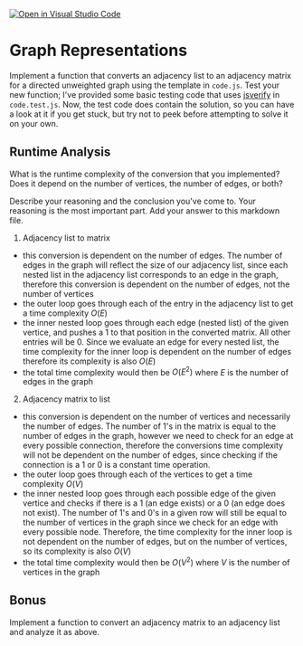 [![Open in Visual Studio Code](https://classroom.github.com/assets/open-in-vscode-718a45dd9cf7e7f842a935f5ebbe5719a5e09af4491e668f4dbf3b35d5cca122.svg)](https://classroom.github.com/online_ide?assignment_repo_id=12174513&assignment_repo_type=AssignmentRepo)
# Graph Representations

Implement a function that converts an adjacency list to an adjacency matrix for
a directed unweighted graph using the template in `code.js`. Test your new
function; I've provided some basic testing code that uses
[jsverify](https://jsverify.github.io/) in `code.test.js`. Now, the test code
does contain the solution, so you can have a look at it if you get stuck, but
try not to peek before attempting to solve it on your own.

## Runtime Analysis

What is the runtime complexity of the conversion that you implemented? Does it
depend on the number of vertices, the number of edges, or both?

Describe your reasoning and the conclusion you've come to. Your reasoning is the
most important part. Add your answer to this markdown file.

1. Adjacency list to matrix 
- this conversion is dependent on the number of edges. The number of edges in the graph will reflect the size of our adjacency list, since each nested list in the adjacency list corresponds to an edge in the graph, therefore this conversion is dependent on the number of edges, not the number of vertices
- the outer loop goes through each of the entry in the adjacency list to get a time complexity $O(E)$
- the inner nested loop goes through each edge (nested list) of the given vertice, and pushes a 1 to that position in the converted matrix. All other entries will be 0. Since we evaluate an edge for every nested list, the time complexity for the inner loop is dependent on the number of edges therefore its complexity is also $O(E)$
- the total time complexity would then be $O(E^2)$ where $E$ is the number of edges in the graph

2. Adjacency matrix to list 
- this conversion is dependent on the number of vertices and necessarily the number of edges. The number of 1's in the matrix is equal to the number of edges in the graph, however we need to check for an edge at every possible connection, therefore the conversions time complexity will not be dependent on the number of edges, since checking if the connection is a 1 or 0 is a constant time operation. 
- the outer loop goes through each of the vertices to get a time complexity $O(V)$
- the inner nested loop goes through each possible edge of the given vertice and checks if there is a 1 (an edge exists) or a 0 (an edge does not exist). The number of 1's and 0's in a given row will still be equal to the number of vertices in the graph since we check for an edge with every possible node. Therefore, the time complexity for the inner loop is not dependent on the number of edges, but on the number of vertices, so its complexity is also $O(V)$
- the total time complexity would then be $O(V^2)$ where $V$ is the number of vertices in the graph

## Bonus

Implement a function to convert an adjacency matrix to an adjacency list and
analyze it as above.
